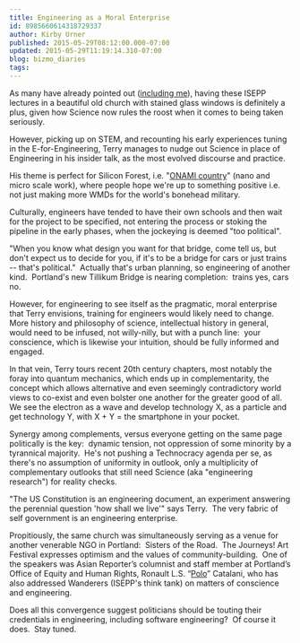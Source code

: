 ```yaml
---
title: Engineering as a Moral Enterprise
id: 8985660614318729337
author: Kirby Urner
published: 2015-05-29T08:12:00.000-07:00
updated: 2015-05-29T11:19:14.310-07:00
blog: bizmo_diaries
tags: 
---
```


As many have already pointed out ([including me](http://worldgame.blogspot.com/2014/02/lifes-beginnings.html)), having these ISEPP lectures in a beautiful old church with stained glass windows is definitely a plus, given how Science now rules the roost when it comes to being taken seriously.

However, picking up on STEM, and recounting his early experiences tuning in the E-for-Engineering, Terry manages to nudge out Science in place of Engineering in his insider talk, as the most evolved discourse and practice.

His theme is perfect for Silicon Forest, i.e. "[ONAMI country](http://worldgame.blogspot.com/2009/11/onami-tour.html)" (nano and micro scale work), where people hope we're up to something positive i.e. not just making more WMDs for the world's bonehead military.

Culturally, engineers have tended to have their own schools and then wait for the project to be specified, not entering the process or stoking the pipeline in the early phases, when the jockeying is deemed "too political".

"When you know what design you want for that bridge, come tell us, but don't expect us to decide for you, if it's to be a bridge for cars or just trains -- that's political."  Actually that's urban planning, so engineering of another kind.  Portland's new Tillikum Bridge is nearing completion:  trains yes, cars no.

However, for engineering to see itself as the pragmatic, moral enterprise that Terry envisions, training for engineers would likely need to change.  More history and philosophy of science, intellectual history in general, would need to be infused, not willy-nilly, but with a punch line:  your conscience, which is likewise your intuition, should be fully informed and engaged.

In that vein, Terry tours recent 20th century chapters, most notably the foray into quantum mechanics, which ends up in complementarity, the concept which allows alternative and even seemingly contradictory world views to co-exist and even bolster one another for the greater good of all.  We see the electron as a wave and develop technology X, as a particle and get technology Y, with X + Y = the smartphone in your pocket.

Synergy among complements, versus everyone getting on the same page politically is the key:  dynamic tension, not oppression of some minority by a tyrannical majority.  He's not pushing a Technocracy agenda per se, as there's no assumption of uniformity in outlook, only a multiplicity of complementary outlooks that still need Science (aka "engineering research") for reality checks.

"The US Constitution is an engineering document, an experiment answering the perennial question 'how shall we live'" says Terry.  The very fabric of self government is an engineering enterprise.

Propitiously, the same church was simultaneously serving as a venue for another venerable NGO in Portland:  Sisters of the Road.  The Journeys! Art Festival expresses optimism and the values of community-building.  One of the speakers was Asian Reporter’s columnist and staff member at Portland’s Office of Equity and Human Rights, Ronault L.S. “[Polo](http://worldgame.blogspot.com/2012/10/disarm-day.html)” Catalani, who has also addressed Wanderers (ISEPP's think tank) on matters of conscience and engineering. 

Does all this convergence suggest politicians should be touting their credentials in engineering, including software engineering?  Of course it does.  Stay tuned.